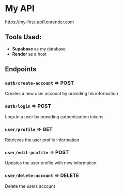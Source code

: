 # My API
https://my-first-api1.onrender.com


## Tools Used: 
* **Supabase** as my database
* **Render** as a host

## Endpoints

### `auth/create-account` => POST

Creates a new user account by providing his information


### `auth/login` => POST

Logs in a user by providing authentication tokens


### `user/profile` => GET

Retrieves the user profile information

### `user/edit-profile` => POST

Updates the user profile with new information

### `user/delete-account` => DELETE

Delete the users account
